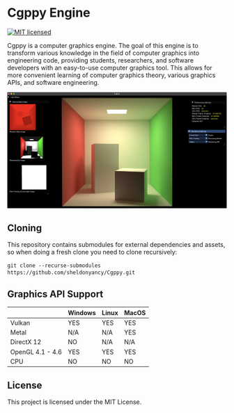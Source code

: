 # Cgppy Engine

[![MIT licensed](https://img.shields.io/badge/license-MIT-blue.svg)](LICENSE.md)

Cgppy is a computer graphics engine. The goal of this engine is to transform various knowledge in the field of computer graphics into engineering code, providing students, researchers, and software developers with an easy-to-use computer graphics tool. This allows for more convenient learning of computer graphics theory, various graphics APIs, and software engineering.


![](./screenshot.png)

## Cloning
This repository contains submodules for external dependencies and assets, so when doing a fresh clone you need to clone recursively:

```
git clone --recurse-submodules https://github.com/sheldonyancy/Cgppy.git
```

## Graphics API Support

|                  | Windows | Linux | MacOS |
|------------------|---------|-------|-------|
| Vulkan           | YES     | YES   | YES   |
| Metal            | N/A     | N/A   | YES   |
| DirectX 12       | NO      | N/A   | N/A   |
| OpenGL 4.1 - 4.6 | YES     | YES   | YES   |
| CPU              | NO      | NO    | NO    |


## License

This project is licensed under the MIT License.




